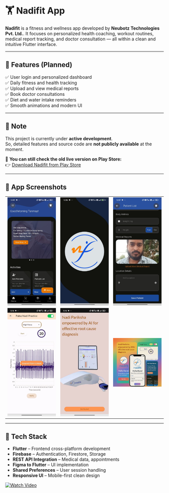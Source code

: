 # 🏋️ Nadifit App

<p>
  <strong>Nadifit</strong> is a fitness and wellness app developed by <strong>Neubotz Technologies Pvt. Ltd.</strong>.  
  It focuses on personalized health coaching, workout routines, medical report tracking, and doctor consultation —  
  all within a clean and intuitive Flutter interface.
</p>

---

## 🧩 Features (Planned)

✅ User login and personalized dashboard  
✅ Daily fitness and health tracking  
✅ Upload and view medical reports  
✅ Book doctor consultations  
✅ Diet and water intake reminders  
✅ Smooth animations and modern UI

---

## 🚧 Note

This project is currently under **active development**.  
So, detailed features and source code are **not publicly available** at the moment.

📲 **You can still check the old live version on Play Store:**  
👉 [Download Nadifit from Play Store](https://play.google.com/store/apps/details?id=com.neubotz.nadifit)

---

## 📸 App Screenshots

<table>
  <tr>
     <td><img src="https://github.com/VEDPRAKASHABPS/nadifit_app/blob/main/WhatsApp%20Image%202025-05-20%20at%2013.05.43%20(1).jpeg?raw=true" width="200" /></td>
     <td><img src="https://github.com/VEDPRAKASHABPS/nadifit_app/blob/main/WhatsApp%20Image%202025-05-20%20at%2013.05.45.jpeg?raw=true" width="200" /></td>
    <td><img src="https://github.com/VEDPRAKASHABPS/nadifit_app/blob/main/WhatsApp%20Image%202025-05-20%20at%2013.05.42%20(2).jpeg?raw=true" width="200" /></td>
   

  </tr>
  <tr>
    <td><img src="https://github.com/VEDPRAKASHABPS/nadifit_app/blob/main/as.jpeg?raw=true" width="200" /></td>
    <td><img src="https://github.com/VEDPRAKASHABPS/nadifit_app/blob/main/nad1.jpeg?raw=true" width="200" /></td>
    <td><img src="https://github.com/VEDPRAKASHABPS/nadifit_app/blob/main/nadifimg.png?raw=true" width="200" /></td>
  </tr>
</table>

---

## 🚀 Tech Stack

- **Flutter** – Frontend cross-platform development  
- **Firebase** – Authentication, Firestore, Storage  
- **REST API Integration** – Medical data, appointments  
- **Figma to Flutter** – UI implementation  
- **Shared Preferences** – User session handling  
- **Responsive UI** – Mobile-first clean design

[![Watch Video](assets/nadifit_preview.png)](https://github.com/VEDPRAKASHABPS/nadifit_app/raw/main/assets/NADIFITVD.mp4)


